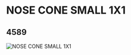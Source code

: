 # NOSE CONE SMALL 1X1
## 4589
![NOSE CONE SMALL 1X1](https://lc-www-live-s.legocdn.com/media/bricks/5/2/458901.jpg)
